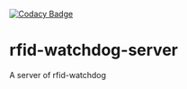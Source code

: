 [![Codacy Badge](https://api.codacy.com/project/badge/Grade/c73a9a0eb6c24b608d41d8cfd692f9bd)](https://www.codacy.com/app/kennhung/rfid-watchdog-server?utm_source=github.com&amp;utm_medium=referral&amp;utm_content=kennhung/rfid-watchdog-server&amp;utm_campaign=Badge_Grade)
# rfid-watchdog-server
A server of rfid-watchdog
